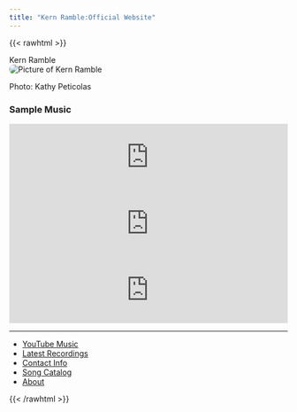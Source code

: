 ```yaml
---
title: "Kern Ramble:Official Website"
---
```

<script type="application/ld+json">
{
  "@context": "http://schema.org",
  "@type": "MusicGroup",
  "url": "http://www.kernramble.com"
}
</script>

{{< rawhtml >}}
<div class="flex flex-col md:flex-row">

<div class="flex-none md:flex-1 w-50" itemscope itemtype="http://schema.org/MusicGroup">
  <div itemprop="name" class="hidden">Kern Ramble</div>
  <img src="/images/kern_picture2.jpg" alt="Picture of Kern Ramble" 
   style="border-radius: 8px; max-width:85%; height: auto;">
  <p class="credit">Photo: Kathy Peticolas</p>
</div>

<div class="flex-none md:flex-1 w-50">
<h3>Sample Music</h3>

<iframe style="border: 0; width: 100%; height: 120px;" src="https://bandcamp.com/EmbeddedPlayer/album=876171703/size=large/bgcol=ffffff/linkcol=0687f5/tracklist=false/artwork=small/track=4181671343/transparent=true/" seamless><a href="https://kernramble.bandcamp.com/album/trifle-box">Trifle Box by Kern Ramble</a></iframe>

<br/>

<iframe style="border: 0; width: 100%; height: 120px;" src="https://bandcamp.com/EmbeddedPlayer/album=2534736214/size=large/bgcol=ffffff/linkcol=0687f5/tracklist=false/artwork=small/track=2145242595/transparent=true/" seamless><a href="https://kernramble.bandcamp.com/album/pitch-a-morality-play">Pitch: A Morality Play by Kern Ramble</a></iframe>
<br/>

<iframe style="border: 0; width: 100%; height: 120px;" src="https://bandcamp.com/EmbeddedPlayer/album=3051089774/size=large/bgcol=ffffff/linkcol=0687f5/tracklist=false/artwork=small/track=2777555041/transparent=true/" seamless><a href="https://kernramble.bandcamp.com/album/crossing-the-fogline-into-2022">Crossing the Fogline (into 2022) by Kern Ramble</a></iframe>

<br/>

</div>
</div>

</div>
<hr/>
<div class="flex">
  <ul class="list-group">       
      <li id="youtube" class="list-group-item">
        <a class="hover:bg-slate-200" href="/youtube/" alt="YouTube">YouTube Music</a>
      </li>
      <li id="latest" class="list-group-item">
        <a class="hover:bg-slate-200" href="/latest" alt="Latest">Latest Recordings</a>
      </li>
      <li id="contact" class="list-group-item">
        <a class="hover:bg-slate-200" href="/contact" alt="Contact">Contact Info</a>
      </li>
      <li id="catalog" class="list-group-item">
        <a class="hover:bg-slate-200" href="/catalog/" alt="Catalog">Song Catalog</a>
      </li>
      <li id="about" class="list-group-item">
        <a class="hover:bg-slate-200" href="/about/" alt="About">About</a>
      </li>
  </ul>
</div>

{{< /rawhtml >}}

